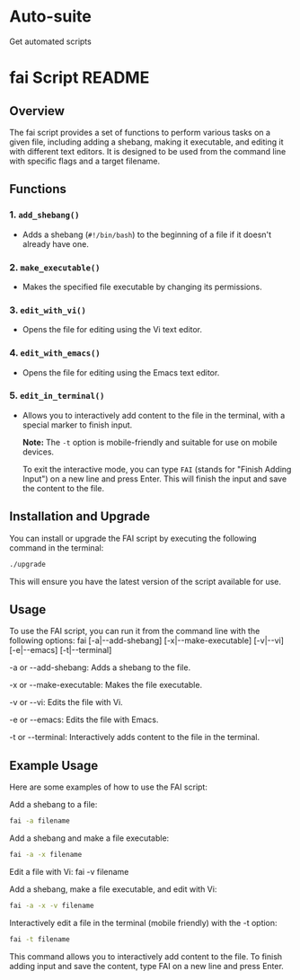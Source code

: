 # Auto-suite
Get automated scripts 
# fai Script README

## Overview

The fai script provides a set of functions to perform various tasks on a given file, including adding a shebang, making it executable, and editing it with different text editors. It is designed to be used from the command line with specific flags and a target filename.

## Functions

### 1. `add_shebang()`

- Adds a shebang (`#!/bin/bash`) to the beginning of a file if it doesn't already have one.

### 2. `make_executable()`

- Makes the specified file executable by changing its permissions.

### 3. `edit_with_vi()`

- Opens the file for editing using the Vi text editor.

### 4. `edit_with_emacs()`

- Opens the file for editing using the Emacs text editor.

### 5. `edit_in_terminal()`

- Allows you to interactively add content to the file in the terminal, with a special marker to finish input.

   **Note:** The `-t` option is mobile-friendly and suitable for use on mobile devices.

   To exit the interactive mode, you can type `FAI` (stands for "Finish Adding Input") on a new line and press Enter. This will finish the input and save the content to the file.

## Installation and Upgrade

You can install or upgrade the FAI script by executing the following command in the terminal:
```bash
./upgrade
```
This will ensure you have the latest version of the script available for use.

## Usage

To use the FAI script, you can run it from the command line with the following options:
fai [-a|--add-shebang] [-x|--make-executable] [-v|--vi] [-e|--emacs] [-t|--terminal]

-a or --add-shebang: Adds a shebang to the file.

-x or --make-executable: Makes the file executable.

-v or --vi: Edits the file with Vi.

-e or --emacs: Edits the file with Emacs.

-t or --terminal: Interactively adds content to the file in the terminal.

## Example Usage

Here are some examples of how to use the FAI script:

Add a shebang to a file: 
```bash
fai -a filename
```

Add a shebang and make a file executable: 
```bash
fai -a -x filename
```

Edit a file with Vi: fai -v filename

Add a shebang, make a file executable, and edit with Vi: 
```bash
fai -a -x -v filename
```

Interactively edit a file in the terminal (mobile friendly)  with the -t option: 
```bash
fai -t filename
```
This command allows you to interactively add content to the file. To finish adding input and save the content, type FAI on a new line and press Enter.
